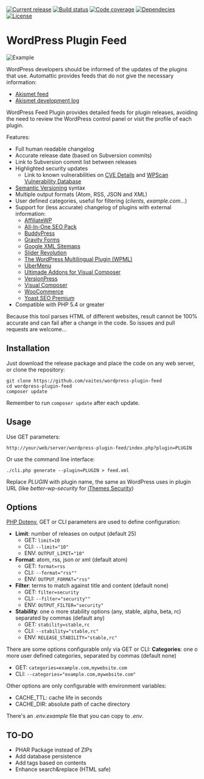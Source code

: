 [![Current release](https://img.shields.io/github/release/vaites/wordpress-plugin-feed.svg)](https://github.com/vaites/wordpress-plugin-feed/releases/latest)
[![Build status](https://travis-ci.org/vaites/wordpress-plugin-feed.svg?branch=master)](https://travis-ci.org/vaites/wordpress-plugin-feed)
[![Code coverage](https://img.shields.io/codecov/c/github/vaites/wordpress-plugin-feed.svg)](https://codecov.io/github/vaites/wordpress-plugin-feed)
[![Dependecies](https://img.shields.io/gemnasium/vaites/wordpress-plugin-feed.svg)](https://gemnasium.com/vaites/wordpress-plugin-feed)
[![License](https://img.shields.io/github/license/vaites/wordpress-plugin-feed.svg)](https://github.com/vaites/wordpress-plugin-feed/blob/master/LICENSE.md)

WordPress Plugin Feed
=====================

![Example](https://raw.githubusercontent.com/vaites/wordpress-plugin-feed/master/example.png)

WordPress developers should be informed of the updates of the plugins that use. Automattic provides feeds that do not give the necessary information:

* [Akismet feed](https://wordpress.org/plugins/rss/topic/akismet)
* [Akismet development log](https://plugins.trac.wordpress.org/log/akismet?limit=100&mode=stop_on_copy&format=rss)

WordPress Feed Plugin provides detailed feeds for plugin releases, avoiding the need to review the WordPress control panel or visit the profile of each plugin.

Features:
* Full human readable changelog
* Accurate release date (based on Subversion commits)
* Link to Subversion commit list between releases
* Highlighted security updates
  * Link to known vulnerabilities on [CVE Details](http://www.cvedetails.com) and [WPScan Vulnerability Database](https://wpvulndb.com)
* [Semantic Versioning](http://semver.org/) syntax
* Multiple output formats (Atom, RSS, JSON and XML)
* User defined categories, useful for filtering (*clients*, *example.com*...)
* Support for (less accurate) changelog of plugins with external information:
  * [AffiliateWP](http://affiliatewp.com)
  * [All-In-One SEO Pack](http://semperplugins.com/plugins/all-in-one-seo-pack-pro-version/)
  * [BuddyPress](https://buddypress.org/)
  * [Gravity Forms](http://www.gravityforms.com/)
  * [Google XML Sitemaps](http://www.arnebrachhold.de/projects/wordpress-plugins/google-xml-sitemaps-generator/)
  * [Slider Revolution](http://www.themepunch.com/portfolio/slider-revolution-wordpress-plugin/)
  * [The WordPress Multilingual Plugin (WPML)](http://wpml.org)
  * [UberMenu](http://wpmegamenu.com/)
  * [Ultimade Addons for Visual Composer](http://vc.wpbakery.com/addons/ultimate-addon-visual-composer/)
  * [VersionPress](http://versionpress.net)
  * [Visual Composer](http://vc.wpbakery.com/)
  * [WooCommerce](https://www.woothemes.com/woocommerce/)
  * [Yoast SEO Premium](https://yoast.com/wordpress/plugins/seo-premium/)
* Compatible with PHP 5.4 or greater

Because this tool parses HTML of different websites, result cannot be 100% accurate and can fail after a change in the code. So issues and pull requests are welcome...

Installation
------------

Just download the release package and place the code on any web server, or clone the repository:

    git clone https://github.com/vaites/wordpress-plugin-feed
    cd wordpress-plugin-feed
    composer update

Remember to run `composer update` after each update.

Usage
-----

Use GET parameters:

    http://your/web/server/wordpress-plugin-feed/index.php?plugin=PLUGIN

Or use the command line interface:

    ./cli.php generate --plugin=PLUGIN > feed.xml

Replace *PLUGIN* with plugin name, the same as WordPress uses in plugin URL 
(like *better-wp-security* for [iThemes Security](https://wordpress.org/plugins/better-wp-security))

Options
-------

[PHP Dotenv](https://github.com/vlucas/phpdotenv), GET or CLI parameters are used to define configuration:
* **Limit**: number of releases on output (default 25)
  * GET: `limit=10`
  * CLI: `--limit="10"`
  * ENV: `OUTPUT_LIMIT="10"`
* **Format**: atom, rss, json or xml (default atom)
  * GET: `format=rss`
  * CLI: `--format="rss""`
  * ENV: `OUTPUT_FORMAT="rss"`
* **Filter**: terms to match against title and content (default none)
  * GET: `filter=security`
  * CLI: `--filter="security""`
  * ENV: `OUTPUT_FILTER="security"`
* **Stability**: one o more stability options (any, stable, alpha, beta, rc) separated by commas (default any)
  * GET: `stability=stable,rc`
  * CLI: `--stability="stable,rc"`
  * ENV: `RELEASE_STABILITY="stable,rc"`

There are some options configurable only via GET or CLI:
  **Categories**: one o more user defined categories, separated by commas (default none)
  * GET: `categories=example.com,mywebsite.com`
  * CLI: `--categories="example.com,mywebsite.com"`

Other options are only configurable with environment variables:
* CACHE_TTL: cache life in seconds
* CACHE_DIR: absolute path of cache directory

There's an *.env.example* file that you can copy to *.env*.

TO-DO
-----
* PHAR Package instead of ZIPs
* Add database persistence
* Add tags based on contents
* Enhance search&replace (HTML safe)
